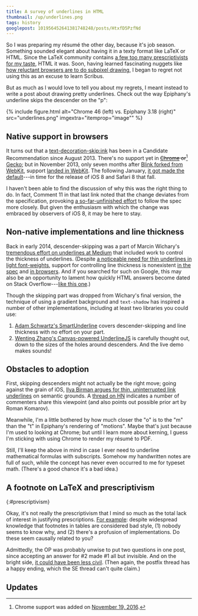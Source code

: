 ```yaml
---
title: A survey of underlines in HTML
thumbnail: /up/underlines.png
tags: history
googlepost: 101956452641381748248/posts/HtxfD5PzfNd
---
```


So I was preparing my résumé the other day, because it's job season.
Something sounded elegant about having it in a texty format like LaTeX or HTML.
Since the LaTeX community contains
[a few too many prescriptivists for my taste]({{site.baseurl}}{{page.url}}#prescriptivism),
HTML it was.
Soon, having learned fascinating nuggets like
[how reluctant browsers are to do subpixel drawing][SOSubpixel],
I began to regret not using this as an excuse to learn Scribus.

[SOSubpixel]: http://stackoverflow.com/questions/5709698/
But as much as I would love to tell you about my regrets,
I meant instead to write a post about drawing pretty underlines.
Check out the way Epiphany's underline skips the descender on the "p":

{% include figure.html alt="Chrome 46 (left) vs. Epiphany 3.18 (right)" src="underlines.png" imgextra="itemprop=\"image\"" %}

## Native support in browsers

It turns out that a [text-decoration-skip:ink][W3TextDeco]
has been in a Candidate Recommendation since August 2013.
There's no support yet in ~~[Chrome][ChromeBug] or~~[^ChromeFixed]
[Gecko][GeckoBug];
but in November 2013, only seven months after
[Blink forked from WebKit][BlinkBranchPoint],
support [landed in WebKit][WebKitSkip].
The following January,
[it got made the default][WebKitAlwaysSkip]---in time for the
release of iOS 8 and Safari 8 that fall.

I haven't been able to find the discussion of why
this was the right thing to do.
In fact, Comment 11 in that last link noted that the change deviates from
the specification, provoking [a so-far-unfinished effort][WebKitSkipObjects]
to follow the spec more closely. But given the enthusiasm with which
the change was embraced by observers of iOS 8, it may be here to stay.

[W3TextDeco]: http://www.w3.org/TR/2013/CR-css-text-decor-3-20130801/#text-decoration-skip-property
[ChromeBug]: https://code.google.com/p/chromium/issues/detail?id=477917
[GeckoBug]: https://bugzilla.mozilla.org/show_bug.cgi?id=812990
[BlinkBranchPoint]: https://groups.google.com/a/chromium.org/d/msg/blink-dev/J41PSKuMan0/gD5xcqicqP8J
[WebKitSkip]: https://bugs.webkit.org/show_bug.cgi?id=121806
[WebKitAlwaysSkip]: https://bugs.webkit.org/show_bug.cgi?id=127331
[SkipInk]: https://css-tricks.com/almanac/properties/t/text-decoration-skip/
[Comment11]: https://bugs.webkit.org/show_bug.cgi?id=127331#c11
[WebKitSkipObjects]: https://bugs.webkit.org/show_bug.cgi?id=128723
[^ChromeFixed]: Chrome support was added
    on [November 19, 2016](https://bugs.chromium.org/p/chromium/issues/detail?id=649700).

## Non-native implementations and line thickness

Back in early 2014, descender-skipping was a part of
Marcin Wichary's [tremendous effort on underlines at Medium][Wichary]
that included work to control the thickness of underlines.
(Despite [a noticeable need for thin underlines in light font-weights][Patton],
support for controlling line thickness is nonexistent
[in the spec][W3TextDeco] and [in browsers][ChromeThickness].
And if you searched for such on Google, this may also be an opportunity to
lament how quickly HTML answers become dated
on Stack Overflow---[like this one][SOUnderlineThickness].)

Though the skipping part was dropped from Wichary's final version,
the technique of using a gradient background and `text-shadow`
has inspired a number of other implementations, including at least
two libraries you could use:

1. [Adam Schwartz's SmartUnderline][SmartUnderline]
   covers descender-skipping and line thickness
   with no effort on your part.
2. [Wenting Zhang's Canvas-powered UnderlineJS][Zhang]
   is carefully thought out, down to the sizes of the holes around descenders.
   And the live demo makes sounds!

[Wichary]: https://medium.com/designing-medium/crafting-link-underlines-on-medium-7c03a9274f9
[Patton]: http://www.acusti.ca/blog/2014/11/28/towards-a-more-perfect-link-underline/
[Zhang]: https://github.com/wentin/underlineJS
[SmartUnderline]: https://eager.io/showcase/SmartUnderline/
[ChromeThickness]: https://code.google.com/p/chromium/issues/detail?id=338148
[SOUnderlineThickness]: http://stackoverflow.com/questions/13840403/

## Obstacles to adoption

First, skipping descenders might not actually be the right move;
going against the grain of iOS,
[Ilya Birman argues for thin, uninterrupted link underlines][DontSkip]
on semantic grounds.
A [thread on HN][HNSmartUnderline]
indicates a number of commenters share this viewpoint
(and also points out possible prior art by Roman Komarov).

[DontSkip]: http://ilyabirman.net/meanwhile/all/underlines-and-descenders/
[HNSmartUnderline]: https://news.ycombinator.com/item?id=8587078

Meanwhile, I'm a little bothered by how much closer the "o" is to the
"m" than the "t" in Epiphany's rendering of "motions".
Maybe that's just because I'm used to looking at Chrome;
but until I learn more about kerning,
I guess I'm sticking with using Chrome to render my résumé to PDF.

Still, I'll keep the above in mind in case I ever need to
underline mathematical formulas with subscripts.
Somehow my handwritten notes are full of such,
while the concept has never even occurred to me for typeset math.
(There's a good chance it's a bad idea.)

## A footnote on LaTeX and prescriptivism
{:#prescriptivism}

Okay, it's not really the prescriptivism that I mind
so much as the total lack of interest in justifying prescriptions.
[For example][tablefeet]: despite widespread knowledge that
footnotes in tables are considered bad style,
(1) nobody seems to know why, and
(2) there's a profusion of implementations.
Do these seem causally related to you?

Admittedly, the OP was probably unwise to put two questions in one post,
since accepting an answer for #2 made #1 all but invisible.
And on the bright side, [it could have been less civil][postfixbody].
(Then again, the postfix thread has a happy ending,
which the SE thread can't quite claim.)

[tablefeet]: http://tex.stackexchange.com/questions/1583/
[postfixbody]: http://comments.gmane.org/gmane.mail.postfix.user/196733

## Updates
